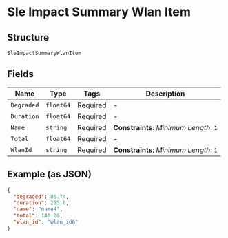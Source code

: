 
# Sle Impact Summary Wlan Item

## Structure

`SleImpactSummaryWlanItem`

## Fields

| Name | Type | Tags | Description |
|  --- | --- | --- | --- |
| `Degraded` | `float64` | Required | - |
| `Duration` | `float64` | Required | - |
| `Name` | `string` | Required | **Constraints**: *Minimum Length*: `1` |
| `Total` | `float64` | Required | - |
| `WlanId` | `string` | Required | **Constraints**: *Minimum Length*: `1` |

## Example (as JSON)

```json
{
  "degraded": 86.74,
  "duration": 215.8,
  "name": "name4",
  "total": 141.26,
  "wlan_id": "wlan_id6"
}
```

